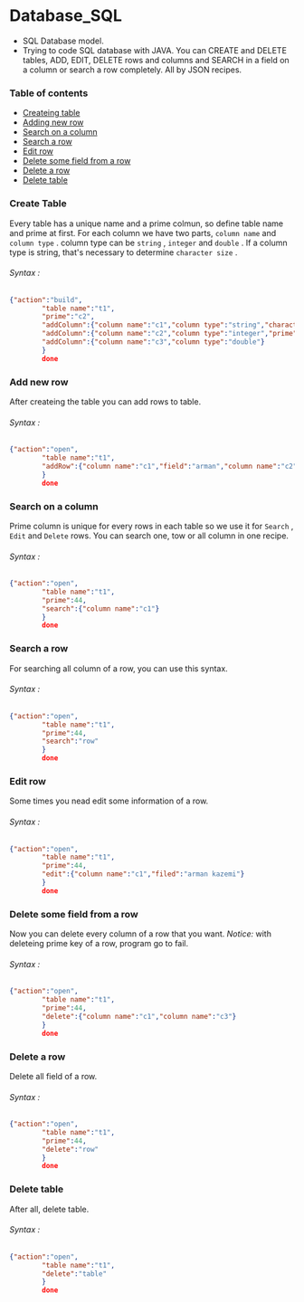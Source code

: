 # Database_SQL
* SQL Database model.
* Trying to code SQL database with JAVA.
  You can CREATE and DELETE tables, ADD, EDIT, DELETE rows and columns and SEARCH in a field on a column or search a row completely. All by JSON recipes.

### Table of contents
* [Createing table](#create-table)
* [Adding new row](#add-new-row)
* [Search on a column](#search-on-a-column)
* [Search a row](#search-a-row)
* [Edit row](#edit-row)
* [Delete some field from a row](#delete-some-field-from-a-row)
* [Delete a row](#delete-a-row)
* [Delete table](#delete-table)


### Create Table
  Every table has a unique name and a prime colmun, so define table name and prime at first.
  For each column we have two parts, `column name` and `column type` . column type can be `string` , `integer` and `double` . If a column type is string, that's necessary to determine `character size` .
###### Syntax :
```JSON
{"action":"build",
        "table name":"t1",
        "prime":"c2",
        "addColumn":{"column name":"c1","column type":"string","character size":10},
        "addColumn":{"column name":"c2","column type":"integer","prime":"yes"},
        "addColumn":{"column name":"c3","column type":"double"}
        }
        done
```
  

### Add new row
  After createing the table you can add rows to table.
###### Syntax :
```JSON
{"action":"open",
        "table name":"t1",
        "addRow":{"column name":"c1","field":"arman","column name":"c2","field":44,"column name":"c3","field":88.2}
        }
        done
```

### Search on a column
  Prime column is unique for every rows in each table so we use it for `Search` , `Edit` and `Delete` rows.
  You can search one, tow or all column in one recipe.
###### Syntax :
```JSON
{"action":"open",
        "table name":"t1",
        "prime":44,
        "search":{"column name":"c1"}
        }
        done
```

### Search a row
  For searching all column of a row, you can use this syntax.
###### Syntax :
```JSON
{"action":"open",
        "table name":"t1",
        "prime":44,
        "search":"row"
        }
        done
```


### Edit row
  Some times you nead edit some information of a row.
###### Syntax :
```JSON
{"action":"open",
        "table name":"t1",
        "prime":44,
        "edit":{"column name":"c1","filed":"arman kazemi"}
        }
        done
```

### Delete some field from a row
  Now you can delete every column of a row that you want.
  _Notice:_ with deleteing prime key of a row, program go to fail.
###### Syntax :
```JSON
{"action":"open",
        "table name":"t1",
        "prime":44,
        "delete":{"column name":"c1","column name":"c3"}
        }
        done
```

### Delete a row
  Delete all field of a row.
###### Syntax :
```JSON
{"action":"open",
        "table name":"t1",
        "prime":44,
        "delete":"row"
        }
        done
```

### Delete table
  After all, delete table.
###### Syntax :
```JSON
{"action":"open",
        "table name":"t1",
        "delete":"table"
        }
        done
```
